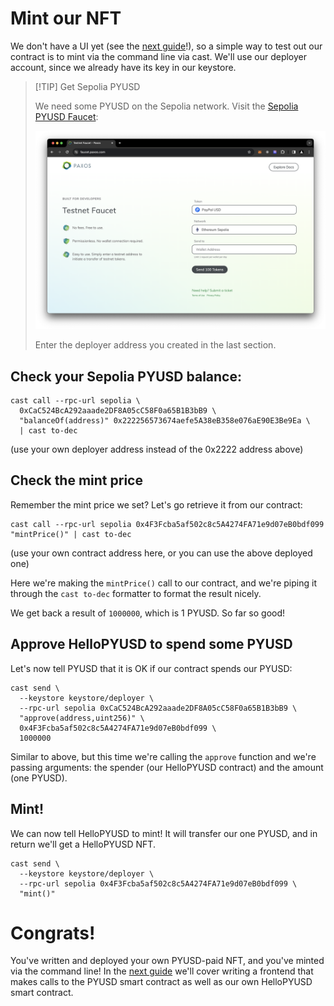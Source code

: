 # Mint our NFT

We don't have a UI yet (see the [next guide](../react-frontend/)!), so a simple way to test out our contract is to mint via the command line via cast. We'll use our deployer account, since we already have its key in our keystore.

> [!TIP] Get Sepolia PYUSD
>
> We need some PYUSD on the Sepolia network. Visit the [Sepolia PYUSD Faucet](https://faucet.paxos.com):
>
> ![PYUSD Sepolia Faucet](./assets/paxos-sepolia-faucet.png)
>
> Enter the deployer address you created in the last section.

## Check your Sepolia PYUSD balance:

```shell
cast call --rpc-url sepolia \
  0xCaC524BcA292aaade2DF8A05cC58F0a65B1B3bB9 \
  "balanceOf(address)" 0x222256573674aefe5A38eB358e076aE90E3Be9Ea \
  | cast to-dec
```

(use your own deployer address instead of the 0x2222 address above)

## Check the mint price

Remember the mint price we set? Let's go retrieve it from our contract:

```shell
cast call --rpc-url sepolia 0x4F3Fcba5af502c8c5A4274FA71e9d07eB0bdf099 "mintPrice()" | cast to-dec
```

(use your own contract address here, or you can use the above deployed one)

Here we're making the `mintPrice()` call to our contract, and we're piping it through the `cast to-dec` formatter to format the result nicely.

We get back a result of `1000000`, which is 1 PYUSD. So far so good!

## Approve HelloPYUSD to spend some PYUSD

Let's now tell PYUSD that it is OK if our contract spends our PYUSD:

```shell
cast send \
  --keystore keystore/deployer \
  --rpc-url sepolia 0xCaC524BcA292aaade2DF8A05cC58F0a65B1B3bB9 \
  "approve(address,uint256)" \
  0x4F3Fcba5af502c8c5A4274FA71e9d07eB0bdf099 \
  1000000
```

Similar to above, but this time we're calling the `approve` function and we're passing arguments: the spender (our HelloPYUSD contract) and the amount (one PYUSD).

## Mint!

We can now tell HelloPYUSD to mint! It will transfer our one PYUSD, and in return we'll get a HelloPYUSD NFT.

```shell
cast send \
  --keystore keystore/deployer \
  --rpc-url sepolia 0x4F3Fcba5af502c8c5A4274FA71e9d07eB0bdf099 \
  "mint()"
```

# Congrats!

You've written and deployed your own PYUSD-paid NFT, and you've minted via the command line! In the [next guide](../react-frontend/) we'll cover writing a frontend that makes calls to the PYUSD smart contract as well as our own HelloPYUSD smart contract.
